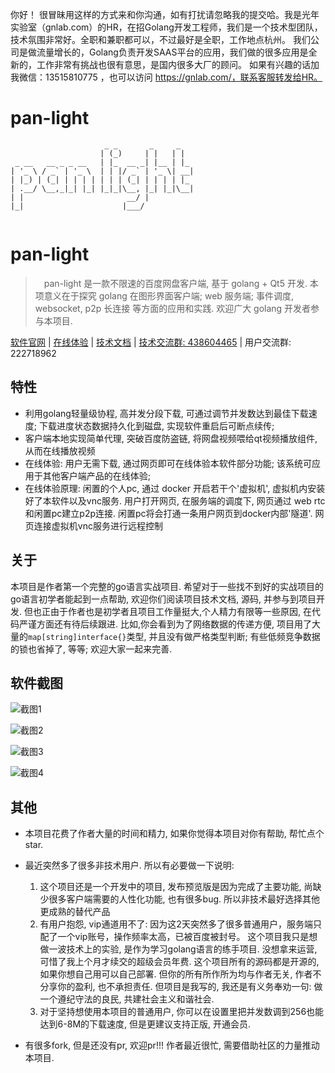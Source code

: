你好！
很冒昧用这样的方式来和你沟通，如有打扰请忽略我的提交哈。我是光年实验室（gnlab.com）的HR，在招Golang开发工程师，我们是一个技术型团队，技术氛围非常好。全职和兼职都可以，不过最好是全职，工作地点杭州。
我们公司是做流量增长的，Golang负责开发SAAS平台的应用，我们做的很多应用是全新的，工作非常有挑战也很有意思，是国内很多大厂的顾问。
如果有兴趣的话加我微信：13515810775  ，也可以访问 https://gnlab.com/，联系客服转发给HR。
# pan-light

```
                     _ _       _     _   
                    | (_)     | |   | |  
 _ __   __ _ _ __   | |_  __ _| |__ | |_ 
| '_ \ / _` | '_ \  | | |/ _` | '_ \| __|
| |_) | (_| | | | | | | | (_| | | | | |_ 
| .__/ \__,_|_| |_| |_|_|\__, |_| |_|\__|
| |                       __/ |          
|_|                      |___/       
                             
```
# pan-light

>　pan-light 是一款不限速的百度网盘客户端, 基于 golang + Qt5 开发.
本项意义在于探究 golang 在图形界面客户端; web 服务端; 事件调度, websocket, p2p 长连接 等方面的应用和实践.
欢迎广大 golang 开发者参与本项目. 

[软件官网](https://pan-light.peterq.cn) | [在线体验](https://pan-light.peterq.cn/demo) | [技术文档](https://pan-light.peterq.cn/doc) | [技术交流群: 438604465](https://jq.qq.com/?_wv=1027&k=52HpwTS) | 用户交流群: 222718962

## 特性

- 利用golang轻量级协程, 高并发分段下载, 可通过调节并发数达到最佳下载速度; 下载进度状态数据持久化到磁盘, 实现软件重启后可断点续传;
- 客户端本地实现简单代理, 突破百度防盗链, 将网盘视频喂给qt视频播放组件, 从而在线播放视频
- 在线体验: 用户无需下载, 通过网页即可在线体验本软件部分功能; 该系统可应用于其他客户端产品的在线体验; 
- 在线体验原理: 闲置的个人pc, 通过 docker 开启若干个'虚拟机', 虚拟机内安装好了本软件以及vnc服务.
 用户打开网页, 在服务端的调度下, 网页通过 web rtc 和闲置pc建立p2p连接.
 闲置pc将会打通一条用户网页到docker内部'隧道'. 网页连接虚拟机vnc服务进行远程控制

## 关于
本项目是作者第一个完整的go语言实战项目. 希望对于一些找不到好的实战项目的go语言初学者能起到一点帮助, 
欢迎你们阅读项目技术文档, 源码, 并参与到项目开发. 但也正由于作者也是初学者且项目工作量挺大,个人精力有限等一些原因, 在代码严谨方面还有待后续跟进.
比如,你会看到为了网络数据的传递方便, 项目用了大量的`map[string]interface{}`类型, 并且没有做严格类型判断; 有些低频竞争数据的锁也省掉了, 等等; 欢迎大家一起来完善.

## 软件截图
![截图1](https://qiniu-cdn.peterq.cn/pan-light/img/shot_1.png)
   
![截图2](https://qiniu-cdn.peterq.cn/pan-light/img/shot_2.png)
   
![截图3](https://qiniu-cdn.peterq.cn/pan-light/img/shot_3.png)

![截图4](https://qiniu-cdn.peterq.cn/pan-light/img/shot_4.png)

## 其他

- 本项目花费了作者大量的时间和精力, 如果你觉得本项目对你有帮助, 帮忙点个star.

- 最近突然多了很多非技术用户. 所以有必要做一下说明:
  1. 这个项目还是一个开发中的项目, 发布预览版是因为完成了主要功能, 尚缺少很多客户端需要的人性化功能, 也有很多bug. 
   所以非技术最好选择其他更成熟的替代产品
  2. 有用户抱怨, vip通道用不了: 因为这2天突然多了很多普通用户，服务端只配了一个vip账号，操作频率太高，已被百度被封号。
  这个项目我只是想做一波技术上的实验, 是作为学习golang语言的练手项目. 没想拿来运营, 可惜了我上个月才续交的超级会员年费.
  这个项目所有的源码都是开源的, 如果你想自己用可以自己部署. 但你的所有所作所为均与作者无关, 作者不分享你的盈利, 也不承担责任.
  但项目是我写的, 我还是有义务奉劝一句: 做一个遵纪守法的良民, 共建社会主义和谐社会.
  3. 对于坚持想使用本项目的普通用户, 你可以在设置里把并发数调到256也能达到6-8M的下载速度, 但是更建议支持正版, 开通会员.
  
- 有很多fork, 但是还没有pr, 欢迎pr!!! 作者最近很忙, 需要借助社区的力量推动本项目.
  
    
